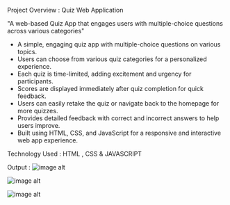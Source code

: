Project Overview : Quiz Web Application

"A web-based Quiz App that engages users with multiple-choice questions across various categories"

* A simple, engaging quiz app with multiple-choice questions on various topics.
* Users can choose from various quiz categories for a personalized experience.
* Each quiz is time-limited, adding excitement and urgency for participants.
* Scores are displayed immediately after quiz completion for quick feedback.
* Users can easily retake the quiz or navigate back to the homepage for more quizzes.
* Provides detailed feedback with correct and incorrect answers to help users improve.
* Built using HTML, CSS, and JavaScript for a responsive and interactive web app experience.

Technology Used : HTML , CSS & JAVASCRIPT

Output : 
![image alt]()

![image alt]()

![image alt]()
